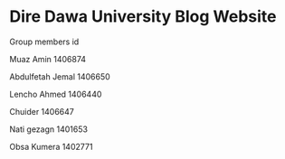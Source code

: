 # Dire Dawa University Blog Website

Group members                 id

Muaz Amin                     1406874

Abdulfetah Jemal              1406650 

Lencho Ahmed                  1406440  

Chuider                       1406647 

Nati gezagn                   1401653

Obsa Kumera                   1402771
